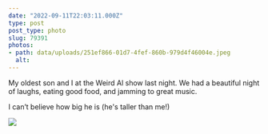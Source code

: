 ```yaml
---
date: "2022-09-11T22:03:11.000Z"
type: post 
post_type: photo
slug: 79391
photos: 
- path: data/uploads/251ef866-01d7-4fef-860b-979d4f46004e.jpeg
  alt: 
---
```

My oldest son and I at the Weird Al show last night. We had a beautiful night of laughs, eating good food, and jamming to great music. 

I can’t believe how big he is (he&#39;s taller than me!)


![](https://brandontreb.com/data/uploads/251ef866-01d7-4fef-860b-979d4f46004e.jpeg)
